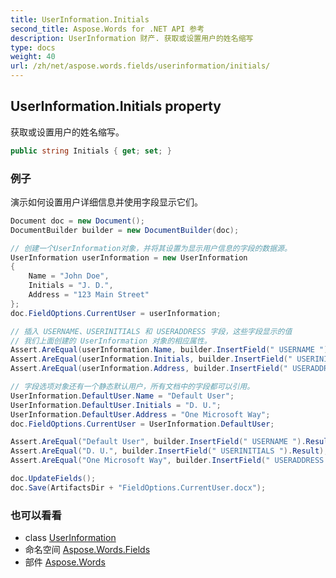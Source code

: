 ```yaml
---
title: UserInformation.Initials
second_title: Aspose.Words for .NET API 参考
description: UserInformation 财产. 获取或设置用户的姓名缩写
type: docs
weight: 40
url: /zh/net/aspose.words.fields/userinformation/initials/
---
```

## UserInformation.Initials property

获取或设置用户的姓名缩写。

```csharp
public string Initials { get; set; }
```

### 例子

演示如何设置用户详细信息并使用字段显示它们。

```csharp
Document doc = new Document();
DocumentBuilder builder = new DocumentBuilder(doc);

// 创建一个UserInformation对象，并将其设置为显示用户信息的字段的数据源。
UserInformation userInformation = new UserInformation
{
    Name = "John Doe",
    Initials = "J. D.",
    Address = "123 Main Street"
};
doc.FieldOptions.CurrentUser = userInformation;

// 插入 USERNAME、USERINITIALS 和 USERADDRESS 字段，这些字段显示的值
// 我们上面创建的 UserInformation 对象的相应属性。
Assert.AreEqual(userInformation.Name, builder.InsertField(" USERNAME ").Result);
Assert.AreEqual(userInformation.Initials, builder.InsertField(" USERINITIALS ").Result);
Assert.AreEqual(userInformation.Address, builder.InsertField(" USERADDRESS ").Result);

// 字段选项对象还有一个静态默认用户，所有文档中的字段都可以引用。
UserInformation.DefaultUser.Name = "Default User";
UserInformation.DefaultUser.Initials = "D. U.";
UserInformation.DefaultUser.Address = "One Microsoft Way";
doc.FieldOptions.CurrentUser = UserInformation.DefaultUser;

Assert.AreEqual("Default User", builder.InsertField(" USERNAME ").Result);
Assert.AreEqual("D. U.", builder.InsertField(" USERINITIALS ").Result);
Assert.AreEqual("One Microsoft Way", builder.InsertField(" USERADDRESS ").Result);

doc.UpdateFields();
doc.Save(ArtifactsDir + "FieldOptions.CurrentUser.docx");
```

### 也可以看看

* class [UserInformation](../)
* 命名空间 [Aspose.Words.Fields](../../userinformation/)
* 部件 [Aspose.Words](../../../)



